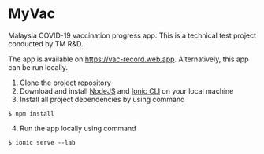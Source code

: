 # MyVac

Malaysia COVID-19 vaccination progress app. This is a technical test project conducted by TM R&D.

The app is available on https://vac-record.web.app. Alternatively, this app can be run locally.

1. Clone the project repository
2. Download and install [NodeJS](https://nodejs.org/en/download/) and [Ionic CLI](https://ionicframework.com/docs/cli) on your local machine
3. Install all project dependencies by using command 
```
$ npm install
```
4. Run the app locally using command
```
$ ionic serve --lab
```
